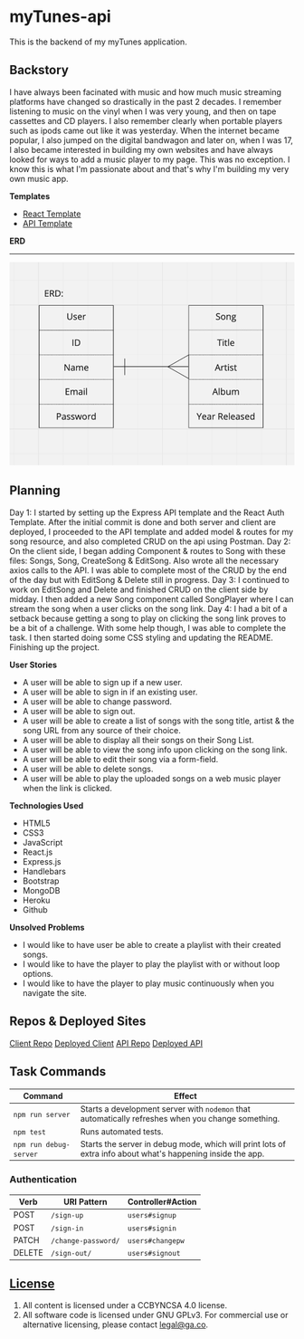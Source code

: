 # myTunes-api

This is the backend of my myTunes application.

## **Backstory**
I have always been facinated with music and how much music streaming platforms have changed so drastically in the past 2 decades. I remember listening to music on the vinyl when I was very young, and then on tape cassettes and CD players. I also remember clearly when portable players such as ipods came out like it was yesterday. When the internet became popular, I also jumped on the digital bandwagon and later on, when I was 17, I also became interested in building my own websites and have always looked for ways to add a music player to my page. This was no exception. I know this is what I'm passionate about and that's why I'm building my very own music app.

**Templates**
- [React Template](https://git.generalassemb.ly/ga-wdi-boston/react-auth-template)
- [API Template](https://git.generalassemb.ly/ga-wdi-boston/express-api-template)

**ERD**

---
  ![](app/images/ERD.png)


## **Planning**
Day 1: I started by setting up the Express API template and the React Auth Template. After the initial commit is done and both server and client are deployed, I proceeded to the API template and added model & routes for my song resource, and also completed CRUD on the api using Postman.
Day 2: On the client side, I began adding Component & routes to Song with these files: Songs, Song, CreateSong & EditSong. Also wrote all the necessary axios calls to the API. I was able to complete most of the CRUD by the end of the day but with EditSong & Delete still in progress.
Day 3: I continued to work on EditSong and Delete and finished CRUD on the client side by midday. I then added a new Song component called SongPlayer where I can stream the song when a user clicks on the song link.
Day 4: I had a bit of a setback because getting a song to play on clicking the song link proves to be a bit of a challenge. With some help though, I was able to complete the task. I then started doing some CSS styling and updating the README. Finishing up the project.

**User Stories**
- A user will be able to sign up if a new user.
- A user will be able to sign in if an existing user.
- A user will be able to change password.
- A user will be able to sign out.
- A user will be able to create a list of songs with the song title, artist & the song URL from any source of their choice.
- A user will be able to display all their songs on their Song List.
- A user will be able to view the song info upon clicking on the song link.
- A user will be able to edit their song via a form-field.
- A user will be able to delete songs.
- A user will be able to play the uploaded songs on a web music player when the link is clicked.


**Technologies Used**
- HTML5
- CSS3
- JavaScript
- React.js
- Express.js
- Handlebars
- Bootstrap
- MongoDB
- Heroku
- Github


**Unsolved Problems**
- I would like to have user be able to create a playlist with their created songs.
- I would like to have the player to play the playlist with or without loop options.
- I would like to have the player to play music continuously when you navigate the site.


## Repos & Deployed Sites

[Client Repo](https://github.com/YunaHan53/myTunes-client)
[Deployed Client](https://yunahan53.github.io/myTunes-client/)
[API Repo](https://github.com/YunaHan53/myTunes-api)
[Deployed API](https://aqueous-temple-54494.herokuapp.com/)


## Task Commands

| Command                | Effect                                                                                                      |
|------------------------|-------------------------------------------------------------------------------------------------------------|
| `npm run server`       | Starts a development server with `nodemon` that automatically refreshes when you change something.                                                                                         |
| `npm test`             | Runs automated tests.                                                                                       |
| `npm run debug-server` | Starts the server in debug mode, which will print lots of extra info about what's happening inside the app. |


### Authentication

| Verb   | URI Pattern            | Controller#Action |
|--------|------------------------|-------------------|
| POST   | `/sign-up`             | `users#signup`    |
| POST   | `/sign-in`             | `users#signin`    |
| PATCH  | `/change-password/` | `users#changepw`  |
| DELETE | `/sign-out/`        | `users#signout`   |


## [License](LICENSE)

1. All content is licensed under a CC­BY­NC­SA 4.0 license.
1. All software code is licensed under GNU GPLv3. For commercial use or
    alternative licensing, please contact legal@ga.co.
